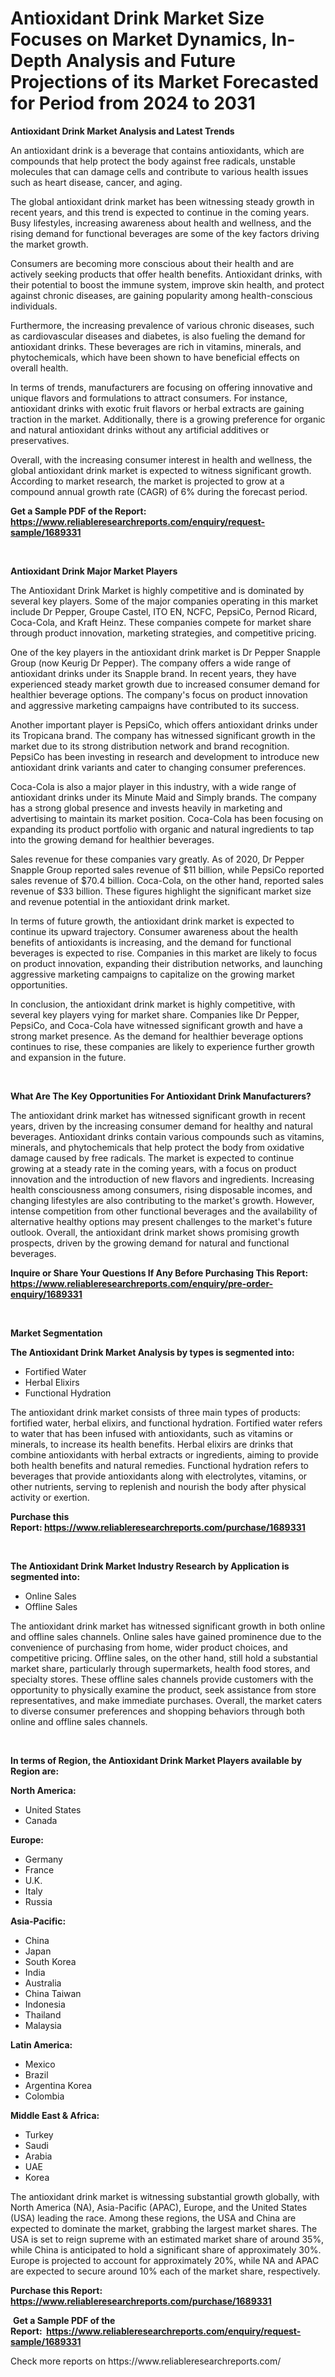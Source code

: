<p><h1>Antioxidant Drink Market Size Focuses on Market Dynamics, In-Depth Analysis and Future Projections of its Market Forecasted for Period from 2024 to 2031</h1></p><p><strong>Antioxidant Drink Market Analysis and Latest Trends</strong></p>
<p><p>An antioxidant drink is a beverage that contains antioxidants, which are compounds that help protect the body against free radicals, unstable molecules that can damage cells and contribute to various health issues such as heart disease, cancer, and aging.</p><p>The global antioxidant drink market has been witnessing steady growth in recent years, and this trend is expected to continue in the coming years. Busy lifestyles, increasing awareness about health and wellness, and the rising demand for functional beverages are some of the key factors driving the market growth.</p><p>Consumers are becoming more conscious about their health and are actively seeking products that offer health benefits. Antioxidant drinks, with their potential to boost the immune system, improve skin health, and protect against chronic diseases, are gaining popularity among health-conscious individuals.</p><p>Furthermore, the increasing prevalence of various chronic diseases, such as cardiovascular diseases and diabetes, is also fueling the demand for antioxidant drinks. These beverages are rich in vitamins, minerals, and phytochemicals, which have been shown to have beneficial effects on overall health.</p><p>In terms of trends, manufacturers are focusing on offering innovative and unique flavors and formulations to attract consumers. For instance, antioxidant drinks with exotic fruit flavors or herbal extracts are gaining traction in the market. Additionally, there is a growing preference for organic and natural antioxidant drinks without any artificial additives or preservatives.</p><p>Overall, with the increasing consumer interest in health and wellness, the global antioxidant drink market is expected to witness significant growth. According to market research, the market is projected to grow at a compound annual growth rate (CAGR) of 6% during the forecast period.</p></p>
<p><strong>Get a Sample PDF of the Report:&nbsp; <a href="https://www.reliableresearchreports.com/enquiry/request-sample/1689331">https://www.reliableresearchreports.com/enquiry/request-sample/1689331</a></strong></p>
<p>&nbsp;</p>
<p><strong>Antioxidant Drink Major Market Players</strong></p>
<p><p>The Antioxidant Drink Market is highly competitive and is dominated by several key players. Some of the major companies operating in this market include Dr Pepper, Groupe Castel, ITO EN, NCFC, PepsiCo, Pernod Ricard, Coca-Cola, and Kraft Heinz. These companies compete for market share through product innovation, marketing strategies, and competitive pricing.</p><p>One of the key players in the antioxidant drink market is Dr Pepper Snapple Group (now Keurig Dr Pepper). The company offers a wide range of antioxidant drinks under its Snapple brand. In recent years, they have experienced steady market growth due to increased consumer demand for healthier beverage options. The company's focus on product innovation and aggressive marketing campaigns have contributed to its success.</p><p>Another important player is PepsiCo, which offers antioxidant drinks under its Tropicana brand. The company has witnessed significant growth in the market due to its strong distribution network and brand recognition. PepsiCo has been investing in research and development to introduce new antioxidant drink variants and cater to changing consumer preferences.</p><p>Coca-Cola is also a major player in this industry, with a wide range of antioxidant drinks under its Minute Maid and Simply brands. The company has a strong global presence and invests heavily in marketing and advertising to maintain its market position. Coca-Cola has been focusing on expanding its product portfolio with organic and natural ingredients to tap into the growing demand for healthier beverages.</p><p>Sales revenue for these companies vary greatly. As of 2020, Dr Pepper Snapple Group reported sales revenue of $11 billion, while PepsiCo reported sales revenue of $70.4 billion. Coca-Cola, on the other hand, reported sales revenue of $33 billion. These figures highlight the significant market size and revenue potential in the antioxidant drink market.</p><p>In terms of future growth, the antioxidant drink market is expected to continue its upward trajectory. Consumer awareness about the health benefits of antioxidants is increasing, and the demand for functional beverages is expected to rise. Companies in this market are likely to focus on product innovation, expanding their distribution networks, and launching aggressive marketing campaigns to capitalize on the growing market opportunities.</p><p>In conclusion, the antioxidant drink market is highly competitive, with several key players vying for market share. Companies like Dr Pepper, PepsiCo, and Coca-Cola have witnessed significant growth and have a strong market presence. As the demand for healthier beverage options continues to rise, these companies are likely to experience further growth and expansion in the future.</p></p>
<p>&nbsp;</p>
<p><strong>What Are The Key Opportunities For Antioxidant Drink Manufacturers?</strong></p>
<p><p>The antioxidant drink market has witnessed significant growth in recent years, driven by the increasing consumer demand for healthy and natural beverages. Antioxidant drinks contain various compounds such as vitamins, minerals, and phytochemicals that help protect the body from oxidative damage caused by free radicals. The market is expected to continue growing at a steady rate in the coming years, with a focus on product innovation and the introduction of new flavors and ingredients. Increasing health consciousness among consumers, rising disposable incomes, and changing lifestyles are also contributing to the market's growth. However, intense competition from other functional beverages and the availability of alternative healthy options may present challenges to the market's future outlook. Overall, the antioxidant drink market shows promising growth prospects, driven by the growing demand for natural and functional beverages.</p></p>
<p><strong>Inquire or Share Your Questions If Any Before Purchasing This Report: <a href="https://www.reliableresearchreports.com/enquiry/pre-order-enquiry/1689331">https://www.reliableresearchreports.com/enquiry/pre-order-enquiry/1689331</a></strong></p>
<p>&nbsp;</p>
<p><strong>Market Segmentation</strong></p>
<p><strong>The Antioxidant Drink Market Analysis by types is segmented into:</strong></p>
<p><ul><li>Fortified Water</li><li>Herbal Elixirs</li><li>Functional Hydration</li></ul></p>
<p><p>The antioxidant drink market consists of three main types of products: fortified water, herbal elixirs, and functional hydration. Fortified water refers to water that has been infused with antioxidants, such as vitamins or minerals, to increase its health benefits. Herbal elixirs are drinks that combine antioxidants with herbal extracts or ingredients, aiming to provide both health benefits and natural remedies. Functional hydration refers to beverages that provide antioxidants along with electrolytes, vitamins, or other nutrients, serving to replenish and nourish the body after physical activity or exertion.</p></p>
<p><strong>Purchase this Report:&nbsp;<a href="https://www.reliableresearchreports.com/purchase/1689331">https://www.reliableresearchreports.com/purchase/1689331</a></strong></p>
<p>&nbsp;</p>
<p><strong>The Antioxidant Drink Market Industry Research by Application is segmented into:</strong></p>
<p><ul><li>Online Sales</li><li>Offline Sales</li></ul></p>
<p><p>The antioxidant drink market has witnessed significant growth in both online and offline sales channels. Online sales have gained prominence due to the convenience of purchasing from home, wider product choices, and competitive pricing. Offline sales, on the other hand, still hold a substantial market share, particularly through supermarkets, health food stores, and specialty stores. These offline sales channels provide customers with the opportunity to physically examine the product, seek assistance from store representatives, and make immediate purchases. Overall, the market caters to diverse consumer preferences and shopping behaviors through both online and offline sales channels.</p></p>
<p>&nbsp;</p>
<p><strong>In terms of Region, the Antioxidant Drink Market Players available by Region are:</strong></p>
<p>
    <p> <strong> North America: </strong>
        <ul>
            <li>United States</li>
            <li>Canada</li>
        </ul>
        </p> 
    <p> <strong> Europe: </strong>
        <ul>
            <li>Germany</li>
            <li>France</li>
            <li>U.K.</li>
            <li>Italy</li>
            <li>Russia</li>
        </ul>
        </p> 
    <p> <strong> Asia-Pacific: </strong>
        <ul>
            <li>China</li>
            <li>Japan</li>
            <li>South Korea</li>
            <li>India</li>
            <li>Australia</li>
            <li>China Taiwan</li>
            <li>Indonesia</li>
            <li>Thailand</li>
            <li>Malaysia</li>
        </ul>
        </p> 
    <p> <strong> Latin America: </strong>
        <ul>
            <li>Mexico</li>
            <li>Brazil</li>
            <li>Argentina Korea</li>
            <li>Colombia</li>
        </ul>
        </p> 
    <p> <strong> Middle East & Africa: </strong>
        <ul>
            <li>Turkey</li>
            <li>Saudi</li>
            <li>Arabia</li>
            <li>UAE</li>
            <li>Korea</li>
        </ul>
    </p>
    </p>
<p><p>The antioxidant drink market is witnessing substantial growth globally, with North America (NA), Asia-Pacific (APAC), Europe, and the United States (USA) leading the race. Among these regions, the USA and China are expected to dominate the market, grabbing the largest market shares. The USA is set to reign supreme with an estimated market share of around 35%, while China is anticipated to hold a significant share of approximately 30%. Europe is projected to account for approximately 20%, while NA and APAC are expected to secure around 10% each of the market share, respectively.</p></p>
<p><strong>Purchase this Report: <a href="https://www.reliableresearchreports.com/purchase/1689331">https://www.reliableresearchreports.com/purchase/1689331</a></strong></p>
<p>&nbsp;<strong>Get a Sample PDF of the Report:&nbsp;&nbsp;<a href="https://www.reliableresearchreports.com/enquiry/request-sample/1689331">https://www.reliableresearchreports.com/enquiry/request-sample/1689331</a></strong></p>
<p><strong></strong></p>
<p>Check more reports on https://www.reliableresearchreports.com/</p>